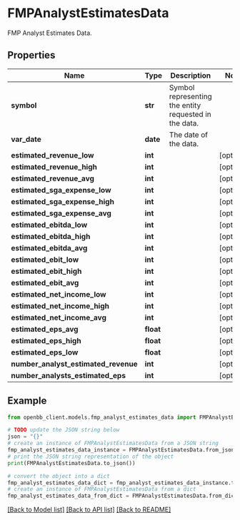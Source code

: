 # FMPAnalystEstimatesData

FMP Analyst Estimates Data.

## Properties

Name | Type | Description | Notes
------------ | ------------- | ------------- | -------------
**symbol** | **str** | Symbol representing the entity requested in the data. | 
**var_date** | **date** | The date of the data. | 
**estimated_revenue_low** | **int** |  | [optional] 
**estimated_revenue_high** | **int** |  | [optional] 
**estimated_revenue_avg** | **int** |  | [optional] 
**estimated_sga_expense_low** | **int** |  | [optional] 
**estimated_sga_expense_high** | **int** |  | [optional] 
**estimated_sga_expense_avg** | **int** |  | [optional] 
**estimated_ebitda_low** | **int** |  | [optional] 
**estimated_ebitda_high** | **int** |  | [optional] 
**estimated_ebitda_avg** | **int** |  | [optional] 
**estimated_ebit_low** | **int** |  | [optional] 
**estimated_ebit_high** | **int** |  | [optional] 
**estimated_ebit_avg** | **int** |  | [optional] 
**estimated_net_income_low** | **int** |  | [optional] 
**estimated_net_income_high** | **int** |  | [optional] 
**estimated_net_income_avg** | **int** |  | [optional] 
**estimated_eps_avg** | **float** |  | [optional] 
**estimated_eps_high** | **float** |  | [optional] 
**estimated_eps_low** | **float** |  | [optional] 
**number_analyst_estimated_revenue** | **int** |  | [optional] 
**number_analysts_estimated_eps** | **int** |  | [optional] 

## Example

```python
from openbb_client.models.fmp_analyst_estimates_data import FMPAnalystEstimatesData

# TODO update the JSON string below
json = "{}"
# create an instance of FMPAnalystEstimatesData from a JSON string
fmp_analyst_estimates_data_instance = FMPAnalystEstimatesData.from_json(json)
# print the JSON string representation of the object
print(FMPAnalystEstimatesData.to_json())

# convert the object into a dict
fmp_analyst_estimates_data_dict = fmp_analyst_estimates_data_instance.to_dict()
# create an instance of FMPAnalystEstimatesData from a dict
fmp_analyst_estimates_data_from_dict = FMPAnalystEstimatesData.from_dict(fmp_analyst_estimates_data_dict)
```
[[Back to Model list]](../README.md#documentation-for-models) [[Back to API list]](../README.md#documentation-for-api-endpoints) [[Back to README]](../README.md)


